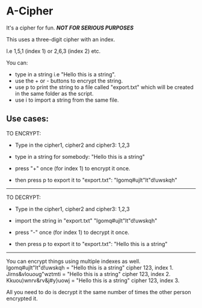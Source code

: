 # A-Cipher
It's a cipher for fun. 
***NOT FOR SERIOUS PURPOSES***

This uses a three-digit cipher with an index.

I.e 1,5,1 (index 1) or 2,6,3 (index 2) etc.

You can:
- type in a string i.e "Hello this is a string".
- use the + or - buttons to encrypt the string.
- use p to print the string to a file called "export.txt" which will be created in the same folder as the script.
- use i to import a string from the same file.

Use cases:
---
TO ENCRYPT:
- Type in the cipher1, cipher2 and cipher3:
1,2,3

- type in a string for somebody:
"Hello this is a string"

- press "+" once (for index 1) to encrypt it once. 
- then press p to export it to "export.txt":
"Igomq#ujlt"lt"d!uwskqh"

---
TO DECRYPT:
- Type in the cipher1, cipher2 and cipher3:
1,2,3

- import the string in "export.txt"
"Igomq#ujlt"lt"d!uwskqh"

- press "-" once (for index 1) to decrypt it once.
- then press p to export it to "export.txt":
"Hello this is a string"
---
You can encrypt things using multiple indexes as well.
Igomq#ujlt"lt"d!uwskqh = "Hello this is a string" cipher 123, index 1.
Jirns&vlou$ou$g"wztmti = "Hello this is a string" cipher 123, index 2.
Kkuou)wnrv&rv&j#y}uowj = "Hello this is a string" cipher 123, index 3.

All you need to do is decrypt it the same number of times the other person encrypted it.


